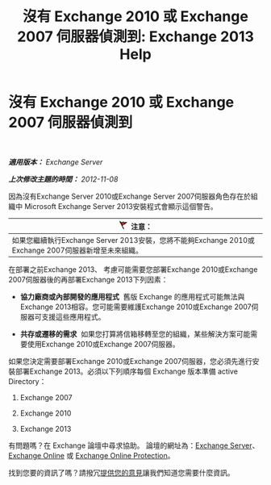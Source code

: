 ﻿---
title: '沒有 Exchange 2010 或 Exchange 2007 伺服器偵測到: Exchange 2013 Help'
TOCTitle: 沒有 Exchange 2010 或 Exchange 2007 伺服器偵測到
ms:assetid: 789cabab-c769-4a16-a6c8-3db82cff8861
ms:mtpsurl: https://technet.microsoft.com/zh-tw/library/ms.exch.setupreadiness.noe14serverwarning(v=EXCHG.150)
ms:contentKeyID: 50473536
ms.date: 05/21/2018
mtps_version: v=EXCHG.150
ms.translationtype: MT
---

# 沒有 Exchange 2010 或 Exchange 2007 伺服器偵測到

 

_**適用版本：** Exchange Server_

_**上次修改主題的時間：** 2012-11-08_

因為沒有Exchange Server 2010或Exchange Server 2007伺服器角色存在於組織中 Microsoft Exchange Server 2013安裝程式會顯示這個警告。

<table>
<thead>
<tr class="header">
<th><img src="images/Dd876857.Caution(EXCHG.150).gif" title="注意" alt="注意" />注意：</th>
</tr>
</thead>
<tbody>
<tr class="odd">
<td>如果您繼續執行Exchange Server 2013安裝，您將不能夠Exchange 2010或Exchange 2007伺服器新增至未來組織。</td>
</tr>
</tbody>
</table>


在部署之前Exchange 2013、 考慮可能需要您部署Exchange 2010或Exchange 2007伺服器後的再部署Exchange 2013下列因素：

  - **協力廠商或內部開發的應用程式**  舊版 Exchange 的應用程式可能無法與Exchange 2013相容。您可能需要維護Exchange 2010或Exchange 2007伺服器可支援這些應用程式。

  - **共存或遷移的需求**  如果您打算將信箱移轉至您的組織，某些解決方案可能需要使用Exchange 2010或Exchange 2007伺服器。

如果您決定需要部署Exchange 2010或Exchange 2007伺服器，您必須先進行安裝部署Exchange 2013。必須以下列順序每個 Exchange 版本準備 active Directory：

1.  Exchange 2007

2.  Exchange 2010

3.  Exchange 2013

有問題嗎？在 Exchange 論壇中尋求協助。 論壇的網址為：[Exchange Server](https://go.microsoft.com/fwlink/p/?linkid=60612)、 [Exchange Online](https://go.microsoft.com/fwlink/p/?linkid=267542) 或 [Exchange Online Protection](https://go.microsoft.com/fwlink/p/?linkid=285351)。

找到您要的資訊了嗎？請撥冗[提供您的意見](mailto:exsetuphelpfeedback@microsoft.com?subject=exchange%202013%20setup%20help%20feedbac)讓我們知道您需要什麼資訊。

